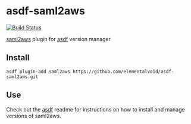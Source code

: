 # asdf-saml2aws

[![Build Status](https://travis-ci.org/elementalvoid/asdf-saml2aws.svg?branch=master)](https://travis-ci.org/elementalvoid/asdf-saml2aws)

[saml2aws](https://github.com/Versent/saml2aws) plugin for [asdf](https://github.com/asdf-vm/asdf) version manager

## Install

```
asdf plugin-add saml2aws https://github.com/elementalvoid/asdf-saml2aws.git
```

## Use

Check out the [asdf](https://github.com/asdf-vm/asdf) readme for instructions on how to install and manage versions of saml2aws.
